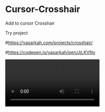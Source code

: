 # Cursor-Crosshair
Add to cursor Crosshair


Try project


#https://yasarkah.com/projects/crosshair/

#https://codepen.io/yasarkah/pen/JjLKVNy

![](https://yasarkah.com/projects/crosshair/spotlight.mov)

